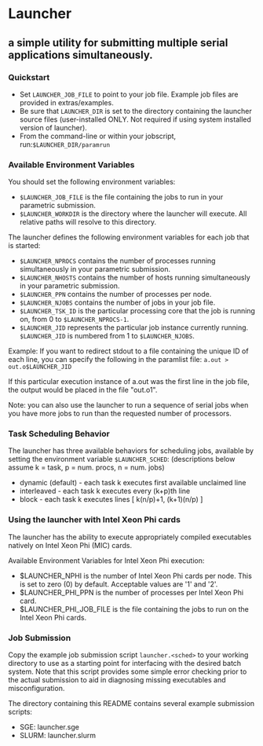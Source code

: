 # Launcher
## a simple utility for submitting multiple serial applications simultaneously. 

### Quickstart

* Set `LAUNCHER_JOB_FILE` to point to your job file. Example job files are provided in extras/examples.
* Be sure that `LAUNCHER_DIR` is set to the directory containing the launcher source files (user-installed ONLY. Not required if using system installed version of launcher).
* From the command-line or within your jobscript, run:`$LAUNCHER_DIR/paramrun`

### Available Environment Variables

You should set the following environment variables:

* `$LAUNCHER_JOB_FILE` is the file containing the jobs to run in your parametric submission.
* `$LAUNCHER_WORKDIR` is the directory where the launcher will execute. All relative paths will resolve to this directory.

The launcher defines the following environment variables for each job that is started:

* `$LAUNCHER_NPROCS` contains the number of processes running simultaneously in your parametric submission.
* `$LAUNCHER_NHOSTS` contains the number of hosts running simultaneously in your parametric submission.
* `$LAUNCHER_PPN` contains the number of processes per node.
* `$LAUNCHER_NJOBS` contains the number of jobs in your job file.
* `$LAUNCHER_TSK_ID` is the particular processing core that the job is running on, from 0 to `$LAUNCHER_NPROCS-1`.
* `$LAUNCHER_JID` represents the particular job instance currently running. `$LAUNCHER_JID` is numbered from 1 to `$LAUNCHER_NJOBS`.

Example: If you want to redirect stdout to a file containing the unique ID of each line, you can specify the following in the paramlist file: ```a.out > out.o$LAUNCHER_JID```
    
If this particular execution instance of a.out was the first line in the job file, the output would be placed in the file "out.o1".

Note: you can also use the launcher to run a sequence of serial jobs when you have more jobs to run than the requested number of processors.  

### Task Scheduling Behavior

The launcher has three available behaviors for scheduling jobs, available by setting the environment variable `$LAUNCHER_SCHED`: (descriptions below assume k = task, p = num. procs, n = num. jobs)

* dynamic (default) - each task k executes first available unclaimed line
* interleaved - each task k executes every (k+p)th line
* block - each task k executes lines [ k(n/p)+1, (k+1)(n/p) ]

### Using the launcher with Intel Xeon Phi cards

The launcher has the ability to execute appropriately compiled executables natively on Intel Xeon Phi (MIC) cards.

Available Environment Variables for Intel Xeon Phi execution:

* $LAUNCHER_NPHI is the number of Intel Xeon Phi cards per node. This is set to zero (0) by default. Acceptable values are '1' and '2'.
* $LAUNCHER_PHI_PPN is the number of processes per Intel Xeon Phi card.
* $LAUNCHER_PHI_JOB_FILE is the file containing the jobs to run on the Intel Xeon Phi cards. 

### Job Submission

  Copy the example job submission script `launcher.<sched>` to your
  working directory to use as a starting point for interfacing with
  the desired batch system. Note that this script provides some simple
  error checking prior to the actual submission to aid in diagnosing
  missing executables and misconfiguration.

  The directory containing this README contains several example submission
  scripts:
  
  * SGE:   launcher.sge
  * SLURM: launcher.slurm
